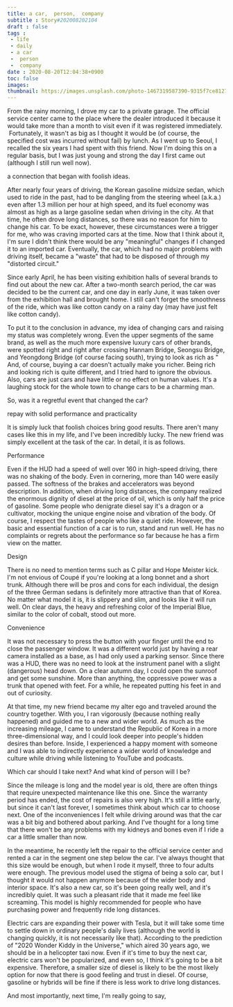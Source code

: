 ```yaml
---
title: a car,  person,  company
subtitle : Story#202008202104
draft : false
tags :
 - life
 - daily
 - a car
 -  person
 -  company
date : 2020-08-20T12:04:38+0900
toc: false
images: 
thumbnail: https://images.unsplash.com/photo-1467319587390-9315f7ce8127?ixlib=rb-1.2.1&q=80&fm=jpg&crop=entropy&cs=tinysrgb&w=1080&fit=max&ixid=eyJhcHBfaWQiOjE1NTU0OX0
---
```


From the rainy morning, I drove my car to a private garage. The official service center came to the place where the dealer introduced it because it would take more than a month to visit even if it was registered immediately.  Fortunately, it wasn't as big as I thought it would be (of course, the specified cost was incurred without fail) by lunch. As I went up to Seoul, I recalled the six years I had spent with this friend. Now I'm doing this on a regular basis, but I was just young and strong the day I first came out (although I still run well now).  

a connection that began with foolish ideas.  

After nearly four years of driving, the Korean gasoline midsize sedan, which used to ride in the past, had to be dangling from the steering wheel (a.k.a.) even after 1.3 million per hour at high speed, and its fuel economy was almost as high as a large gasoline sedan when driving in the city. At that time, he often drove long distances, so there was no reason for him to change his car. To be exact, however, these circumstances were a trigger for me, who was craving imported cars at the time. Now that I think about it, I'm sure I didn't think there would be any "meaningful" changes if I changed it to an imported car. Eventually, the car, which had no major problems with driving itself, became a "waste" that had to be disposed of through my "distorted circuit."  

Since early April, he has been visiting exhibition halls of several brands to find out about the new car. After a two-month search period, the car was decided to be the current car, and one day in early June, it was taken over from the exhibition hall and brought home. I still can't forget the smoothness of the ride, which was like cotton candy on a rainy day (may have just felt like cotton candy).  

To put it to the conclusion in advance, my idea of changing cars and raising my status was completely wrong. Even the upper segments of the same brand, as well as the much more expensive luxury cars of other brands, were spotted right and right after crossing Hannam Bridge, Seongsu Bridge, and Yeongdong Bridge (of course facing south), trying to look as rich as " And, of course, buying a car doesn't actually make you richer. Being rich and looking rich is quite different, and I tried hard to ignore the obvious. Also, cars are just cars and have little or no effect on human values. It's a laughing stock for the whole town to change cars to be a charming man.  

So, was it a regretful event that changed the car?  

repay with solid performance and practicality  

It is simply luck that foolish choices bring good results. There aren't many cases like this in my life, and I've been incredibly lucky. The new friend was simply excellent at the task of the car. In detail, it is as follows.  

Performance  

Even if the HUD had a speed of well over 160 in high-speed driving, there was no shaking of the body. Even in cornering, more than 140 were easily passed. The softness of the brakes and accelerators was beyond description. In addition, when driving long distances, the company realized the enormous dignity of diesel at the price of oil, which is only half the price of gasoline. Some people who denigrate diesel say it's a dragon or a cultivator, mocking the unique engine noise and vibration of the body. Of course, I respect the tastes of people who like a quiet ride. However, the basic and essential function of a car is to run, stand and run well. He has no complaints or regrets about the performance so far because he has a firm view on the matter.  

Design  

There is no need to mention terms such as C pillar and Hope Meister kick. I'm not envious of Coupé if you're looking at a long bonnet and a short trunk. Although there will be pros and cons for each individual, the design of the three German sedans is definitely more attractive than that of Korea. No matter what model it is, it is slippery and slim, and looks like it will run well. On clear days, the heavy and refreshing color of the Imperial Blue, similar to the color of cobalt, stood out more.  

Convenience  

It was not necessary to press the button with your finger until the end to close the passenger window. It was a different world just by having a rear camera installed as a base, as I had only used a parking sensor. Since there was a HUD, there was no need to look at the instrument panel with a slight (dangerous) head down. On a clear autumn day, I could open the sunroof and get some sunshine. More than anything, the oppressive power was a trunk that opened with feet. For a while, he repeated putting his feet in and out of curiosity.  

At that time, my new friend became my alter ego and traveled around the country together. With you, I ran vigorously (because nothing really happened) and guided me to a new and wider world. As much as the increasing mileage, I came to understand the Republic of Korea in a more three-dimensional way, and I could look deeper into people's hidden desires than before. Inside, I experienced a happy moment with someone and I was able to indirectly experience a wider world of knowledge and culture while driving while listening to YouTube and podcasts.  

Which car should I take next? And what kind of person will I be?  

Since the mileage is long and the model year is old, there are often things that require unexpected maintenance like this one. Since the warranty period has ended, the cost of repairs is also very high. It's still a little early, but since it can't last forever, I sometimes think about which car to choose next. One of the inconveniences I felt while driving around was that the car was a bit big and bothered about parking. And I've thought for a long time that there won't be any problems with my kidneys and bones even if I ride a car a little smaller than now.  

In the meantime, he recently left the repair to the official service center and rented a car in the segment one step below the car. I've always thought that this size would be enough, but when I rode it myself, three to four adults were enough. The previous model used the stigma of being a solo car, but I thought it would not happen anymore because of the wider body and interior space. It's also a new car, so it's been going really well, and it's incredibly quiet. It was such a pleasant ride that it made me feel like screaming. This model is highly recommended for people who have purchasing power and frequently ride long distances.  

Electric cars are expanding their power with Tesla, but it will take some time to settle down in ordinary people's daily lives (although the world is changing quickly, it is not necessarily like that). According to the prediction of "2020 Wonder Kiddy in the Universe," which aired 30 years ago, we should be in a helicopter taxi now. Even if it's time to buy the next car, electric cars won't be popularized, and even so, I think it's going to be a bit expensive. Therefore, a smaller size of diesel is likely to be the most likely option for now that there is good feeling and trust in diesel. Of course, gasoline or hybrids will be fine if there is less work to drive long distances.  

And most importantly, next time, I'm really going to say,  

